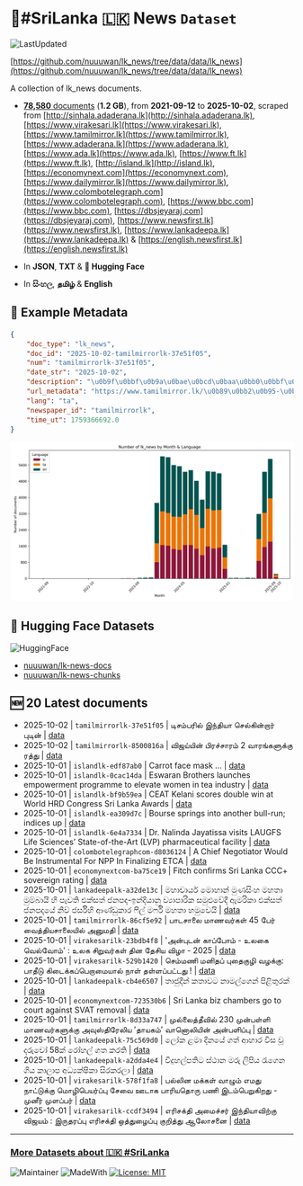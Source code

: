 # 📄#SriLanka 🇱🇰 News `Dataset`

![LastUpdated](https://img.shields.io/badge/last_updated-2025--10--02_06:38:49-green)

[https://github.com/nuuuwan/lk_news/tree/data/data/lk_news](https://github.com/nuuuwan/lk_news/tree/data/data/lk_news)

A collection of lk_news documents.

- [**78,580** documents](https://github.com/nuuuwan/lk_news/tree/data/data/lk_news) (**1.2 GB**), from **2021-09-12** to **2025-10-02**, scraped from [http://sinhala.adaderana.lk](http://sinhala.adaderana.lk), [https://www.virakesari.lk](https://www.virakesari.lk), [https://www.tamilmirror.lk](https://www.tamilmirror.lk), [https://www.adaderana.lk](https://www.adaderana.lk), [https://www.ada.lk](https://www.ada.lk), [https://www.ft.lk](https://www.ft.lk), [http://island.lk](http://island.lk), [https://economynext.com](https://economynext.com), [https://www.dailymirror.lk](https://www.dailymirror.lk), [https://www.colombotelegraph.com](https://www.colombotelegraph.com), [https://www.bbc.com](https://www.bbc.com), [https://dbsjeyaraj.com](https://dbsjeyaraj.com), [https://www.newsfirst.lk](https://www.newsfirst.lk), [https://www.lankadeepa.lk](https://www.lankadeepa.lk) & [https://english.newsfirst.lk](https://english.newsfirst.lk)

- In **JSON**, **TXT** & **🤗 Hugging Face**

- In **සිංහල**, **தமிழ்** & **English**

## 📝 Example Metadata

```json
{
    "doc_type": "lk_news",
    "doc_id": "2025-10-02-tamilmirrorlk-37e51f05",
    "num": "tamilmirrorlk-37e51f05",
    "date_str": "2025-10-02",
    "description": "\u0b9f\u0bbf\u0b9a\u0bae\u0bcd\u0baa\u0bb0\u0bbf\u0bb2\u0bcd \u0b87\u0ba8\u0bcd\u0ba4\u0bbf\u0baf\u0bbe \u0b9a\u0bc6\u0bb2\u0bcd\u0b95\u0bbf\u0ba9\u0bcd\u0bb1\u0bbe\u0bb0\u0bcd \u0baa\u0bc1\u0b9f\u0bbf\u0ba9\u0bcd",
    "url_metadata": "https://www.tamilmirror.lk/\u0b89\u0bb2\u0b95-\u0b9a\u0bc6\u0baf\u0bcd\u0ba4\u0bbf\u0b95\u0bb3\u0bcd/\u0b9f\u0bbf\u0b9a\u0bae\u0bcd\u0baa\u0bb0\u0bbf\u0bb2\u0bcd-\u0b87\u0ba8\u0bcd\u0ba4\u0bbf\u0baf\u0bbe-\u0b9a\u0bc6\u0bb2\u0bcd\u0b95\u0bbf\u0ba9\u0bcd\u0bb1\u0bbe\u0bb0\u0bcd-\u0baa\u0bc1\u0b9f\u0bbf\u0ba9\u0bcd/50-365603",
    "lang": "ta",
    "newspaper_id": "tamilmirrorlk",
    "time_ut": 1759366692.0
}
```

![Chart](https://raw.githubusercontent.com/nuuuwan/lk_news/refs/heads/data/data/lk_news/docs_by_month_and_lang.png)

## 🤗 Hugging Face Datasets

![HuggingFace](https://img.shields.io/badge/-HuggingFace-FDEE21?style=for-the-badge&logo=HuggingFace)

- [nuuuwan/lk-news-docs](https://huggingface.co/datasets/nuuuwan/lk-news-docs)
- [nuuuwan/lk-news-chunks](https://huggingface.co/datasets/nuuuwan/lk-news-chunks)

## 🆕 20 Latest documents

- 2025-10-02 | `tamilmirrorlk-37e51f05` | டிசம்பரில் இந்தியா செல்கின்றார் புடின் | [data](https://github.com/nuuuwan/lk_news/tree/data/data/lk_news/2020s/2025/2025-10-02-tamilmirrorlk-37e51f05)
- 2025-10-02 | `tamilmirrorlk-8500816a` | விஜய்யின் பிரச்சாரம் 2 வாரங்களுக்கு ரத்து | [data](https://github.com/nuuuwan/lk_news/tree/data/data/lk_news/2020s/2025/2025-10-02-tamilmirrorlk-8500816a)
- 2025-10-01 | `islandlk-edf87ab0` | Carrot face mask … | [data](https://github.com/nuuuwan/lk_news/tree/data/data/lk_news/2020s/2025/2025-10-01-islandlk-edf87ab0)
- 2025-10-01 | `islandlk-0cac14da` | Eswaran Brothers launches empowerment programme to elevate women in tea industry | [data](https://github.com/nuuuwan/lk_news/tree/data/data/lk_news/2020s/2025/2025-10-01-islandlk-0cac14da)
- 2025-10-01 | `islandlk-bf9b59ea` | CEAT Kelani scores double win at World HRD Congress Sri Lanka Awards | [data](https://github.com/nuuuwan/lk_news/tree/data/data/lk_news/2020s/2025/2025-10-01-islandlk-bf9b59ea)
- 2025-10-01 | `islandlk-ea309d7c` | Bourse springs into another bull-run; indices up | [data](https://github.com/nuuuwan/lk_news/tree/data/data/lk_news/2020s/2025/2025-10-01-islandlk-ea309d7c)
- 2025-10-01 | `islandlk-6e4a7334` | Dr. Nalinda Jayatissa visits LAUGFS Life Sciences’ State-of-the-Art (LVP) pharmaceutical facility | [data](https://github.com/nuuuwan/lk_news/tree/data/data/lk_news/2020s/2025/2025-10-01-islandlk-6e4a7334)
- 2025-10-01 | `colombotelegraphcom-d8036124` | A Chief Negotiator Would Be Instrumental For NPP In Finalizing ETCA | [data](https://github.com/nuuuwan/lk_news/tree/data/data/lk_news/2020s/2025/2025-10-01-colombotelegraphcom-d8036124)
- 2025-10-01 | `economynextcom-ba75ce19` | Fitch confirms Sri Lanka CCC+ sovereign rating | [data](https://github.com/nuuuwan/lk_news/tree/data/data/lk_news/2020s/2025/2025-10-01-economynextcom-ba75ce19)
- 2025-10-01 | `lankadeepalk-a32de13c` | මහාචාර්ය මොහාන් මුණසිංහ මහතා මුම්බායි හි පැවති එක්සත් ජනපද-ඉන්දියානු ව්‍යාපාරික සමුළුවේදී ඇමරිකා එක්සත් ජනපදයේ නිව් ජර්සිහි ආණ්ඩුකාර ෆිල් මර්ෆි මහතා හමුවෙයි | [data](https://github.com/nuuuwan/lk_news/tree/data/data/lk_news/2020s/2025/2025-10-01-lankadeepalk-a32de13c)
- 2025-10-01 | `tamilmirrorlk-86cf5e92` | பாடசாலை மாணவர்கள் 45 பேர் வைத்தியசாலையில் அனுமதி | [data](https://github.com/nuuuwan/lk_news/tree/data/data/lk_news/2020s/2025/2025-10-01-tamilmirrorlk-86cf5e92)
- 2025-10-01 | `virakesarilk-23bdb4f8` | 'அன்புடன் காப்போம் - உலகை வெல்வோம்' : உலக சிறுவர்கள் தின தேசிய விழா - 2025 | [data](https://github.com/nuuuwan/lk_news/tree/data/data/lk_news/2020s/2025/2025-10-01-virakesarilk-23bdb4f8)
- 2025-10-01 | `virakesarilk-529b1420` | செம்மணி மனிதப் புதைகுழி வழக்கு: பாதீடு கிடைக்கப்பெறாமையால் நாள் தள்ளப்பட்டது ! | [data](https://github.com/nuuuwan/lk_news/tree/data/data/lk_news/2020s/2025/2025-10-01-virakesarilk-529b1420)
- 2025-10-01 | `lankadeepalk-cb4e6507` | තාජුදීන්  කතාවට නාමල්ගෙන් පිළිතුරක් | [data](https://github.com/nuuuwan/lk_news/tree/data/data/lk_news/2020s/2025/2025-10-01-lankadeepalk-cb4e6507)
- 2025-10-01 | `economynextcom-723530b6` | Sri Lanka biz chambers go to court against SVAT removal | [data](https://github.com/nuuuwan/lk_news/tree/data/data/lk_news/2020s/2025/2025-10-01-economynextcom-723530b6)
- 2025-10-01 | `tamilmirrorlk-8d33a747` | முல்லைத்தீவில் 230 முன்பள்ளி மாணவர்களுக்கு அவுஸ்திரேலிய ’தாயகம்’ வானொலியின் அன்பளிப்பு | [data](https://github.com/nuuuwan/lk_news/tree/data/data/lk_news/2020s/2025/2025-10-01-tamilmirrorlk-8d33a747)
- 2025-10-01 | `lankadeepalk-75c569d0` | ලෝක ළමා දිනයේ ගත් ආහාර විස වූ දරුවෝ 58ක් රෝහල් ගත කරති | [data](https://github.com/nuuuwan/lk_news/tree/data/data/lk_news/2020s/2025/2025-10-01-lankadeepalk-75c569d0)
- 2025-10-01 | `lankadeepalk-a2dda4e4` | විදුහල්පතිට ස්ථාන මරු ලිපිය රැගෙන ගිය කාලාප අධ්‍යක්ෂිකා සිරකරලා | [data](https://github.com/nuuuwan/lk_news/tree/data/data/lk_news/2020s/2025/2025-10-01-lankadeepalk-a2dda4e4)
- 2025-10-01 | `virakesarilk-578f1fa8` | பல்லின மக்கள் வாழும் எமது நாட்டுக்கு மொழிபெயர்ப்பு சேவை ஊடாக பாரியதொரு பணி இடம்பெறுகிறது - முனீர் முளப்பர் | [data](https://github.com/nuuuwan/lk_news/tree/data/data/lk_news/2020s/2025/2025-10-01-virakesarilk-578f1fa8)
- 2025-10-01 | `virakesarilk-ccdf3494` | எரிசக்தி அமைச்சர் இந்தியாவிற்கு விஜயம் : இருதரப்பு எரிசக்தி ஒத்துழைப்பு குறித்து ஆலோசனை | [data](https://github.com/nuuuwan/lk_news/tree/data/data/lk_news/2020s/2025/2025-10-01-virakesarilk-ccdf3494)

---

### [More Datasets about 🇱🇰 #SriLanka](https://github.com/nuuuwan/lk_datasets)

![Maintainer](https://img.shields.io/badge/maintainer-nuuuwan-red)
![MadeWith](https://img.shields.io/badge/made_with-python-blue)
[![License: MIT](https://img.shields.io/badge/License-MIT-yellow.svg)](https://opensource.org/licenses/MIT)
